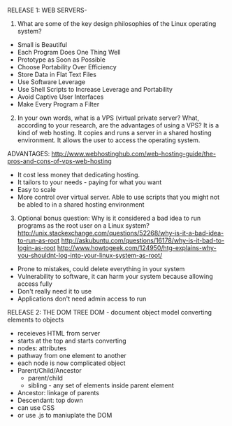 RELEASE 1: WEB SERVERS- 

1. What are some of the key design philosophies of the Linux operating system?
  - Small is Beautiful
  - Each Program Does One Thing Well
  - Prototype as Soon as Possible
  - Choose Portability Over Efficiency
  - Store Data in Flat Text Files
  - Use Software Leverage
  - Use Shell Scripts to Increase Leverage and Portability
  - Avoid Captive User Interfaces
  - Make Every Program a Filter
  

2. In your own words, what is a VPS (virtual private server? What, according to your research, are the advantages of using a VPS?
  It is a kind of web hosting. It copies and runs a server in a shared hosting environment. It allows the user to access the operating system. 

  ADVANTAGES: 
  http://www.webhostinghub.com/web-hosting-guide/the-pros-and-cons-of-vps-web-hosting
  - It cost less money that dedicating hosting. 
  - It tailors to your needs - paying for what you want
  - Easy to scale
  - More control over virtual server. Able to use scripts that you might not be abled to in a shared hosting environment


3. Optional bonus question: Why is it considered a bad idea to run programs as the root user on a Linux system?
http://unix.stackexchange.com/questions/52268/why-is-it-a-bad-idea-to-run-as-root
http://askubuntu.com/questions/16178/why-is-it-bad-to-login-as-root
http://www.howtogeek.com/124950/htg-explains-why-you-shouldnt-log-into-your-linux-system-as-root/
  - Prone to mistakes, could delete everything in your system
  - Vulnerability to software, it can harm your system because allowing access fully
  - Don't really need it to use
  - Applications don't need admin access to run









RELEASE 2: THE DOM TREE
DOM - document object model
converting elements to objects
- receieves HTML from server
- starts at the top and starts converting
- nodes: attributes
- pathway from one element to another
- each node is now complicated object
- Parent/Child/Ancestor 
  - parent/child
  - sibling - any set of elements inside parent element
- Ancestor: linkage of parents
- Descendant: top down
- can use CSS
- or use .js to maniuplate the DOM













